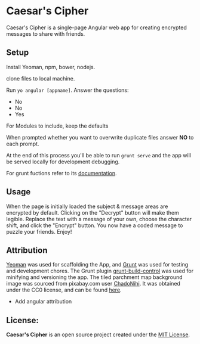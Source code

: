 # Caesar's Cipher
Caesar's Cipher is a single-page Angular web app for creating encrypted
messages to share with friends.

## Setup
Install Yeoman, npm, bower, nodejs. 

clone files to local machine.

Run ```yo angular [appname]```.  Answer the questions:
* No
* No
* Yes

For Modules to include, keep the defaults

When prompted whether you want to overwrite duplicate files answer **NO** to
each prompt.

At the end of this process you'll be able to run ```grunt serve``` and the
app will be served locally for development debugging.  

For grunt fuctions refer to its [documentation](https://gruntjs.com/).


## Usage
When the page is initially loaded the subject & message areas are encrypted
by default. Clicking on the "Decrypt" button will make them legible.  Replace
the text with a message of your own, choose the character shift, and click
the "Encrypt" button.  You now have a coded message to puzzle your friends.
Enjoy!

## Attribution
[Yeoman](yeoman.io) was used for scaffolding the App, and
[Grunt](https://gruntjs.com/) was used for testing and development chores.
The Grunt plugin
[grunt-build-control](https://github.com/robwierzbowski/grunt-build-control)
was used for minifying and versioning the app.
The tiled parchment map background image was sourced from pixabay.com user [ChadoNihi](https://pixabay.com/en/users/ChadoNihi-634818/).  It was obtained
under the CC0 license, and can be found
[here](https://pixabay.com/en/map-background-parchment-seamless-574792/).

* Add angular attribution

## License:
**Caesar's Cipher** is an open source project created under the
[MIT License](https://github.com/GreenGiraffe1/Item-Catalog/blob/master/LICENSE).
